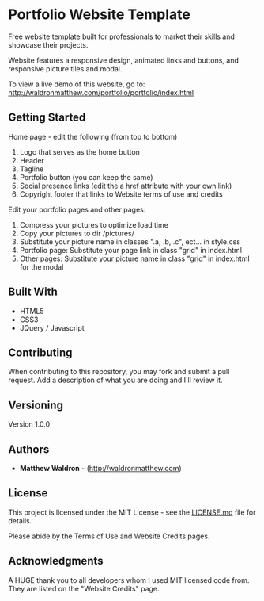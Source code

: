 # Portfolio Website Template

Free website template built for professionals to market their skills and showcase their projects. 

Website features a responsive design, animated links and buttons, and responsive picture tiles and modal.

To view a live demo of this website, go to: http://waldronmatthew.com/portfolio/portfolio/index.html

## Getting Started

Home page - edit the following (from top to bottom)

1) Logo that serves as the home button
2) Header
3) Tagline
4) Portfolio button (you can keep the same)
5) Social presence links (edit the a href attribute with your own link)
6) Copyright footer that links to Website terms of use and credits

Edit your portfolio pages and other pages:

1) Compress your pictures to optimize load time
2) Copy your pictures to dir /pictures/
3) Substitute your picture name in classes ".a, .b, .c", ect... in style.css
4) Portfolio page: Substitute your page link in class "grid" in index.html
5) Other pages: Substitute your picture name in class "grid" in index.html for the modal


## Built With

* HTML5
* CSS3
* JQuery / Javascript

## Contributing

When contributing to this repository, you may fork and submit a pull request. Add a description of what you are doing and I'll review it.

## Versioning

Version 1.0.0

## Authors

* **Matthew Waldron** - (http://waldronmatthew.com)

## License

This project is licensed under the MIT License - see the [LICENSE.md](LICENSE.md) file for details.

Please abide by the Terms of Use and Website Credits pages.

## Acknowledgments

A HUGE thank you to all developers whom I used MIT licensed code from. They are listed on the "Website Credits" page. 

